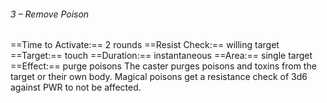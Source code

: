 ###### 3 – Remove Poison
==Time to Activate:== 2 rounds
==Resist Check:== willing target
==Target:== touch
==Duration:== instantaneous
==Area:== single target
==Effect:== purge poisons
The caster purges poisons and toxins from the target or their own body. Magical poisons get a resistance check of 3d6 against PWR to not be affected.
